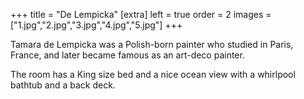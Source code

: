 +++
title = "De Lempicka"
[extra]
left = true
order = 2
images = ["1.jpg","2.jpg","3.jpg","4.jpg","5.jpg"]
+++

Tamara de Lempicka was a Polish-born painter who studied in Paris, France, and later became famous as an art-deco painter.

The room has a King size bed and a nice ocean view with a whirlpool bathtub and a back deck.
